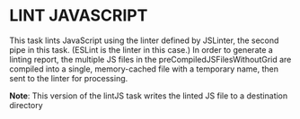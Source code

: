 # LINT JAVASCRIPT
This task lints JavaScript using the linter defined by JSLinter, the second pipe in this task. (ESLint is the linter in this case.) In order to generate a linting report, the multiple JS files in the preCompiledJSFilesWithoutGrid are compiled into a single, memory-cached file with a temporary name, then sent to the linter for processing.

**Note**: This version of the lintJS task writes the linted JS file to a destination directory
